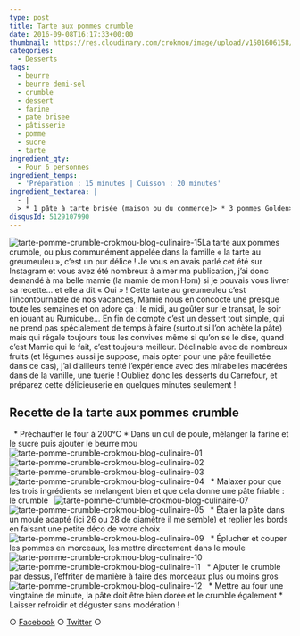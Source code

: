 ```yaml
---
type: post
title: Tarte aux pommes crumble
date: 2016-09-08T16:17:33+00:00
thumbnail: https://res.cloudinary.com/crokmou/image/upload/v1501606158/Tarte-pomme-crumble-crokmou-blog-culinaire-16-160x107_tlz8zy.jpg
categories: 
  - Desserts
tags: 
  - beurre
  - beurre demi-sel
  - crumble
  - dessert
  - farine
  - pate brisee
  - pâtisserie
  - pomme
  - sucre
  - tarte
ingredient_qty: 
  - Pour 6 personnes
ingredient_temps: 
  - 'Préparation : 15 minutes | Cuisson : 20 minutes'
ingredient_textarea: |
  - |
  > * 1 pâte à tarte brisée (maison ou du commerce)> * 3 pommes Golden> * 170g de farine> * 170g de sucre> * 80g environ de beurre demi-sel
disqusId: 5129107990
---
```


![tarte-pomme-crumble-crokmou-blog-culinaire-15](https://res.cloudinary.com/crokmou/image/upload/v1501606160/Tarte-pomme-crumble-crokmou-blog-culinaire-15_t8wtaa.jpg)La tarte aux pommes crumble, ou plus communément appelée dans la famille « la tarte au greumeuleu », c’est un pur délice ! Je vous en avais parlé cet été sur Instagram et vous avez été nombreux à aimer ma publication, j’ai donc demandé à ma belle mamie (la mamie de mon Hom) si je pouvais vous livrer sa recette… et elle a dit « Oui » ! Cette tarte au greumeuleu c’est l’incontournable de nos vacances, Mamie nous en concocte une presque toute les semaines et on adore ça : le midi, au goûter sur le transat, le soir en jouant au Rumicube… En fin de compte c’est un dessert tout simple, qui ne prend pas spécialement de temps à faire (surtout si l’on achète la pâte) mais qui régale toujours tous les convives même si qu’on se le dise, quand c’est Mamie qui le fait, c’est toujours meilleur. Déclinable avec de nombreux fruits (et légumes aussi je suppose, mais opter pour une pâte feuilletée dans ce cas), j’ai d’ailleurs tenté l’expérience avec des mirabelles macérées dans de la vanille, une tuerie ! Oubliez donc les desserts du Carrefour, et préparez cette délicieuserie en quelques minutes seulement !  

## **Recette de la tarte aux pommes crumble**

  * Préchauffer le four à 200°C * Dans un cul de poule, mélanger la farine et le sucre puis ajouter le beurre mou   ![tarte-pomme-crumble-crokmou-blog-culinaire-01](https://res.cloudinary.com/crokmou/image/upload/v1501606149/Tarte-pomme-crumble-crokmou-blog-culinaire-01_bzx7uy.jpg) ![tarte-pomme-crumble-crokmou-blog-culinaire-02](https://res.cloudinary.com/crokmou/image/upload/v1501606149/Tarte-pomme-crumble-crokmou-blog-culinaire-02_mkwhxm.jpg) ![tarte-pomme-crumble-crokmou-blog-culinaire-03](https://res.cloudinary.com/crokmou/image/upload/v1501606151/Tarte-pomme-crumble-crokmou-blog-culinaire-03_eeyw84.jpg)![tarte-pomme-crumble-crokmou-blog-culinaire-04](https://res.cloudinary.com/crokmou/image/upload/v1501606155/Tarte-pomme-crumble-crokmou-blog-culinaire-04_eqs54d.jpg)   * Malaxer pour que les trois ingrédients se mélangent bien et que cela donne une pâte friable : le crumble   ![tarte-pomme-crumble-crokmou-blog-culinaire-07](https://res.cloudinary.com/crokmou/image/upload/v1501606155/Tarte-pomme-crumble-crokmou-blog-culinaire-07_mnqwjd.jpg)![tarte-pomme-crumble-crokmou-blog-culinaire-05](https://res.cloudinary.com/crokmou/image/upload/v1501606153/Tarte-pomme-crumble-crokmou-blog-culinaire-05_dpqhxe.jpg)   * Étaler la pâte dans un moule adapté (ici 26 ou 28 de diamètre il me semble) et replier les bords en faisant une petite déco de votre choix   ![tarte-pomme-crumble-crokmou-blog-culinaire-09](https://res.cloudinary.com/crokmou/image/upload/v1501606155/Tarte-pomme-crumble-crokmou-blog-culinaire-09_ufirit.jpg)   * Éplucher et couper les pommes en morceaux, les mettre directement dans le moule   ![tarte-pomme-crumble-crokmou-blog-culinaire-10](https://res.cloudinary.com/crokmou/image/upload/v1501606157/Tarte-pomme-crumble-crokmou-blog-culinaire-10_znacd2.jpg)![tarte-pomme-crumble-crokmou-blog-culinaire-11](https://res.cloudinary.com/crokmou/image/upload/v1501606159/Tarte-pomme-crumble-crokmou-blog-culinaire-11_zsvpqq.jpg)   * Ajouter le crumble par dessus, l’effriter de manière à faire des morceaux plus ou moins gros   ![tarte-pomme-crumble-crokmou-blog-culinaire-12](https://res.cloudinary.com/crokmou/image/upload/v1501606158/Tarte-pomme-crumble-crokmou-blog-culinaire-12_adphpj.jpg)   * Mettre au four une vingtaine de minute, la pâte doit être bien dorée et le crumble également * Laisser refroidir et déguster sans modération !    

○ [Facebook](https://www.facebook.com/crokmou.blog) ○ [Twitter](https://twitter.com/Crokmou) ○